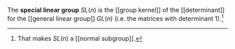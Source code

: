 The **special linear group** $SL(n)$ is the [[group kernel]] of the [[determinant]] for the [[general linear group]] $GL(n)$ (i.e. the matrices with determinant 1).[^nsg]

[^nsg]: That makes $SL(n)$ a [[normal subgroup]].